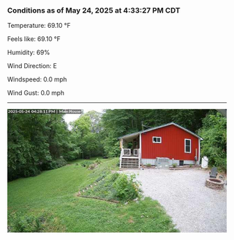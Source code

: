 ### Conditions as of May 24, 2025 at 4:33:27 PM CDT 

Temperature: 69.10 &deg;F

Feels like: 69.10 &deg;F

Humidity: 69%

Wind Direction: E

Windspeed: 0.0 mph

Wind Gust: 0.0 mph

---

<img src="./images/latest.jpeg"/>

